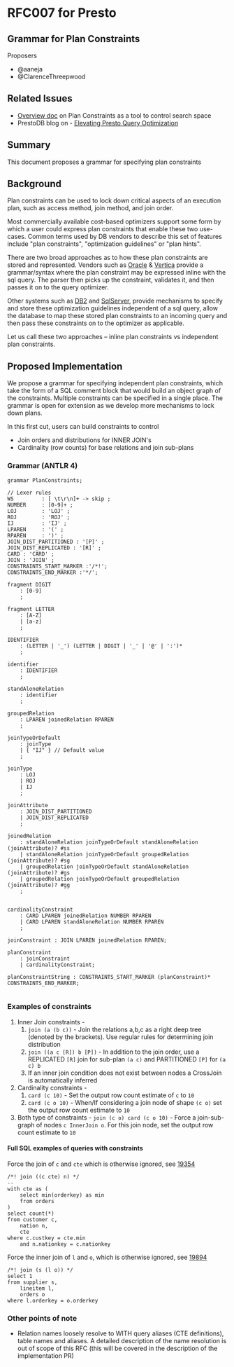 # **RFC007 for Presto**

## Grammar for Plan Constraints

Proposers

* @aaneja
* @ClarenceThreepwood

## Related Issues

* [Overview doc](https://prestodb.io/wp-content/uploads/Search-Space-Improvements-Plan-Constraints.pdf) on Plan Constraints as a tool to control search space
* PrestoDB blog on - [Elevating Presto Query Optimization](https://prestodb.io/blog/2024/03/21/elevating-presto-query-optimization/)

## Summary

This document proposes a grammar for specifying plan constraints

## Background

Plan constraints can be used to lock down critical aspects of an execution plan, such as access method, join method, and join order.

Most commercially available cost-based optimizers support some form by which a user could express plan constraints that enable these two use-cases. Common terms used by DB vendors to describe this set of features include "plan constraints", "optimization guidelines" or "plan hints".

There are two broad approaches as to how these plan constraints are stored and represented. Vendors such as [Oracle](https://docs.oracle.com/cd/B10500_01/server.920/a96533/hintsref.htm) & [Vertica](https://www.vertica.com/docs/10.0.x/HTML/Content/Authoring/SQLReferenceManual/LanguageElements/Hints/Hints.htm) provide a grammar/syntax where the plan constraint may be expressed inline with the sql query. The parser then picks up the constraint, validates it, and then passes it on to the query optimizer. 

Other systems such as [DB2](https://www.ibm.com/docs/en/db2/11.1?topic=guidelines-creating-statement-level-optimization) and [SqlServer](https://learn.microsoft.com/en-us/sql/t-sql/queries/hints-transact-sql-query?view=sql-server-ver16), provide mechanisms to specify and store these optimization guidelines independent of a sql query, allow the database to map these stored plan constraints to an incoming query and then pass these constraints on to the optimizer as applicable.

Let us call these two approaches – inline plan constraints vs independent plan constraints.


## Proposed Implementation

We propose a grammar for specifying independent plan constraints, which take the form of a SQL comment block that would build an object graph of the constraints. Multiple constraints can be specified in a single place. The grammar is open for extension as we develop more mechanisms to lock down plans.

In this first cut, users can build constraints to control 
- Join orders and distributions for INNER JOIN's
- Cardinality (row counts) for base relations and join sub-plans

### Grammar (ANTLR 4)

```
grammar PlanConstraints;

// Lexer rules
WS         : [ \t\r\n]+ -> skip ;
NUMBER     : [0-9]+ ;
LOJ        : 'LOJ' ;
ROJ        : 'ROJ' ;
IJ         : 'IJ' ;
LPAREN     : '(' ;
RPAREN     : ')' ;
JOIN_DIST_PARTITIONED : '[P]' ;
JOIN_DIST_REPLICATED : '[R]' ;
CARD : 'CARD' ;
JOIN : 'JOIN' ;
CONSTRAINTS_START_MARKER :'/*!';
CONSTRAINTS_END_MARKER :'*/';

fragment DIGIT
    : [0-9]
    ;

fragment LETTER
    : [A-Z]
    | [a-z]
    ;

IDENTIFIER
    : (LETTER | '_') (LETTER | DIGIT | '_' | '@' | ':')*
    ;

identifier
    : IDENTIFIER
    ;

standAloneRelation
    : identifier
    ;

groupedRelation
    : LPAREN joinedRelation RPAREN
    ;

joinTypeOrDefault
    : joinType
    | { "IJ" } // Default value
    ;

joinType
    : LOJ
    | ROJ
    | IJ
    ;

joinAttribute
    : JOIN_DIST_PARTITIONED
    | JOIN_DIST_REPLICATED
    ;

joinedRelation
    : standAloneRelation joinTypeOrDefault standAloneRelation (joinAttribute)? #ss
    | standAloneRelation joinTypeOrDefault groupedRelation (joinAttribute)? #sg
    | groupedRelation joinTypeOrDefault standAloneRelation (joinAttribute)? #gs
    | groupedRelation joinTypeOrDefault groupedRelation (joinAttribute)? #gg
    ;


cardinalityConstraint
    : CARD LPAREN joinedRelation NUMBER RPAREN
    | CARD LPAREN standAloneRelation NUMBER RPAREN
    ;

joinConstraint : JOIN LPAREN joinedRelation RPAREN;

planConstraint
    : joinConstraint
    | cardinalityConstraint;

planConstraintString : CONSTRAINTS_START_MARKER (planConstraint)* CONSTRAINTS_END_MARKER;


```


### Examples of constraints

1. Inner Join constraints - 
    1. `join (a (b c))` - Join the relations a,b,c as a right deep tree (denoted by the brackets). Use regular rules for determining join distribution
    2. `join ((a c [R]) b [P])` - In addition to the join order, use a  REPLICATED `[R]`  join for sub-plan `(a c)`  and PARTITIONED `[P]`  for `(a c) b`
    3. If an inner join condition does not exist between nodes a CrossJoin is automatically inferred
2. Cardinality constraints -
    1. `card (c 10)` - Set the output row count estimate of `c` to `10` 
    2. `card (c o 10)` - When/If considering a join node of shape `(c o)` set the output row count estimate to `10`
3. Both type of constraints -
    `join (c o) card (c o 10)` - Force a join-sub-graph of nodes `c InnerJoin o`. For this join node, set the output row count estimate to `10`

#### Full SQL examples of queries with constraints

Force the join of `c` and `cte` which is otherwise ignored, see [19354](https://github.com/prestodb/presto/issues/19354) 
```
/*! join ((c cte) n) */
-- 
with cte as (
    select min(orderkey) as min
    from orders
)
select count(*)
from customer c,
    nation n,
    cte
where c.custkey = cte.min
    and n.nationkey = c.nationkey
```

Force the inner join of `l` and `o`, which is otherwise ignored, see [19894](https://github.com/prestodb/presto/issues/19894) 
```
/*! join (s (l o)) */
select 1
from supplier s,
    lineitem l,
    orders o
where l.orderkey = o.orderkey
```


### Other points of note
- Relation names loosely resolve to WITH query aliases (CTE definitions), table names and aliases. A detailed description of the name resolution is out of scope of this RFC (this will be covered in the description of the implementation PR)
